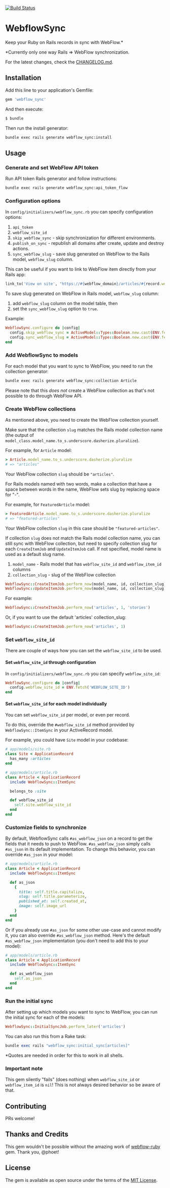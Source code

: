 [![Build Status](https://github.com/vfonic/webflow_sync/workflows/build/badge.svg)](https://github.com/vfonic/webflow_sync/actions)


# WebflowSync

Keep your Ruby on Rails records in sync with WebFlow.*

*Currently only one way Rails => WebFlow synchronization.

For the latest changes, check the [CHANGELOG.md](CHANGELOG.md).

## Installation

Add this line to your application's Gemfile:

```ruby
gem 'webflow_sync'
```

And then execute:

```bash
$ bundle
```

Then run the install generator:

```bash
bundle exec rails generate webflow_sync:install
```

## Usage

### Generate and set WebFlow API token

Run API token Rails generator and follow instructions:

```bash
bundle exec rails generate webflow_sync:api_token_flow
```
### Configuration options

In `config/initializers/webflow_sync.rb` you can specify configuration options:

1. `api_token`
2. `webflow_site_id`
3. `skip_webflow_sync` - skip synchronization for different environments.
4. `publish_on_sync` - republish all domains after create, update and destroy actions.
5. `sync_webflow_slug` - save slug generated on WebFlow to the Rails model, `webflow_slug` column.

  This can be useful if you want to link to WebFlow item directly from your Rails app:

  ```rb
  link_to('View on site', "https://#{webflow_domain}/articles/#{record.webflow_slug}", target: :blank)
  ```

  To save slug generated on WebFlow in Rails model, `webflow_slug` column:

  1. add `webflow_slug` column on the model table, then
  2. set the `sync_webflow_slug` option to `true`.

  Example:

  ```rb
  WebflowSync.configure do |config|
    config.skip_webflow_sync = ActiveModel::Type::Boolean.new.cast(ENV.fetch('SKIP_WEBFLOW_SYNC'))
    config.sync_webflow_slug = ActiveModel::Type::Boolean.new.cast(ENV.fetch('SYNC_WEBFLOW_SLUG'))
  end
  ```

### Add WebflowSync to models

For each model that you want to sync to WebFlow, you need to run the collection generator:

```bash
bundle exec rails generate webflow_sync:collection Article
```

Please note that this _does not_ create a WebFlow collection as that's not possible to do through WebFlow API.

### Create WebFlow collections

As mentioned above, you need to create the WebFlow collection yourself.

Make sure that the collection `slug` matches the Rails model collection name (the output of `model_class.model_name.to_s.underscore.dasherize.pluralize`).

For example, for `Article` model:

```ruby
> Article.model_name.to_s.underscore.dasherize.pluralize
# => "articles"
```

Your WebFlow collection `slug` should be `"articles"`.

For Rails models named with two words, make a collection that have a space between words in the name, WebFlow sets slug by replacing space for "-".

For example, for `FeaturedArticle` model:

```ruby
> FeaturedArticle.model_name.to_s.underscore.dasherize.pluralize
# => "featured-articles"
```
Your WebFlow collection `slug` in this case should be `"featured-articles"`.

If collection `slug` does not match the Rails model collection name, you can still sync with WebFlow collection, but need to specify collection slug for each `CreateItemJob` and `UpdateItemJob` call. If not specified, model name is used as a default slug name.

 1. `model_name` - Rails model that has `webflow_site_id` and `webflow_item_id` columns
 2. `collection_slug` - slug of the WebFlow collection
 
```ruby
WebflowSync::CreateItemJob.perform_now(model_name, id, collection_slug)
WebflowSync::UpdateItemJob.perform_now(model_name, id, collection_slug)
```

For example:

```ruby
WebflowSync::CreateItemJob.perform_now('articles', 1, 'stories')
```
Or, if you want to use the default 'articles' collection_slug:

```ruby
WebflowSync::CreateItemJob.perform_now('articles', 1)
```

### Set `webflow_site_id`

There are couple of ways how you can set the `webflow_site_id` to be used.

#### Set `webflow_site_id` through configuration

In `config/initializers/webflow_sync.rb` you can specify `webflow_site_id`:

```ruby
WebflowSync.configure do |config|
  config.webflow_site_id = ENV.fetch('WEBFLOW_SITE_ID')
end
```

#### Set `webflow_site_id` for each model individually

You can set `webflow_site_id` per model, or even per record.

To do this, override the `#webflow_site_id` method provided by `WebflowSync::ItemSync` in your ActiveRecord model.

For example, you could have `Site` model in your codebase:

```ruby
# app/models/site.rb
class Site < ApplicationRecord
  has_many :articles
end

# app/models/article.rb
class Article < ApplicationRecord
  include WebflowSync::ItemSync

  belongs_to :site

  def webflow_site_id
    self.site.webflow_site_id
  end
end
```

### Customize fields to synchronize

By default, WebflowSync calls `#as_webflow_json` on a record to get the fields that it needs to push to WebFlow. `#as_webflow_json` simply calls `#as_json` in its default implementation. To change this behavior, you can override `#as_json` in your model:

```ruby
# app/models/article.rb
class Article < ApplicationRecord
  include WebflowSync::ItemSync

  def as_json
    {
      title: self.title.capitalize,
      slug: self.title.parameterize,
      published_at: self.created_at,
      image: self.image_url
    }
  end
end
```

Or if you already use `#as_json` for some other use-case and cannot modify it, you can also override `#as_webflow_json` method. Here's the default `#as_webflow_json` implementation (you don't need to add this to your model):

```ruby
# app/models/article.rb
class Article < ApplicationRecord
  include WebflowSync::ItemSync

  def as_webflow_json
    self.as_json
  end
end
```

### Run the initial sync

After setting up which models you want to sync to WebFlow, you can run the initial sync for each of the models:

```ruby
WebflowSync::InitialSyncJob.perform_later('articles')
```

You can also run this from a Rake task:

```ruby
bundle exec rails "webflow_sync:initial_sync[articles]"
```

*Quotes are needed in order for this to work in all shells.

### Important note

This gem silently "fails" (does nothing) when `webflow_site_id` or `webflow_item_id` is `nil`! This is not always desired behavior so be aware of that.

## Contributing

PRs welcome!

## Thanks and Credits

This gem wouldn't be possible without the amazing work of [webflow-ruby](https://github.com/penseo/webflow-ruby) gem. Thank you, @phoet!


## License

The gem is available as open source under the terms of the [MIT License](https://opensource.org/licenses/MIT).

